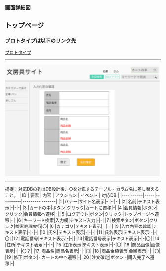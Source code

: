 ### 画面詳細図
## トップページ
### プロトタイプは以下のリンク先
[プロトタイプ](https://www.figma.com/file/ZBReba9UB4XT2DDuA352MB/文房具サイト?node-id=0%3A1)
*****
<img src="./img/入力内容の確認.png" width="500">

*****
捕捉：対応DBの列はDB設計後、○を対応するテーブル・カラム名に差し替えること。
| ID | 要素 | 内容 | アクション | イベント | 対応DB |
|----|------|-----|----------|---------|-------|
|1   |バナー|サイト名表示|-     |-        |-      |
|2   |名前|テキスト表示|-|-|-|
|3   |カートの中|ボタン|クリック|カートに遷移|-|
|4   |会員情報|ボタン|クリック|会員情報へ遷移|-|
|5   |ログアウト|ボタン|クリック   |トップページへ遷移|-      |
|6   |キーワード検索|入力欄|テキスト入力|-|-|
|7   |検索ボタン|ボタン|クリック|検索処理実行|〇|
|8   |カテゴリ|テキスト表示|-       |-       ||
|9   |入力内容の確認|テキスト表示|-|-|-|
|10  |氏名|テキスト表示|-|-|-|
|11  |氏名表示|テキスト表示|-|-|〇|
|12  |電話番号|テキスト表示|-|-||
|13  |電話番号表示|テキスト表示|-|-|〇|
|14  |住所|テキスト表示|-|-|-|
|15  |住所表示|テキスト表示|-|-|〇|
|16  |商品画像|画像表示|-|-|〇？|
|17  |商品名|商品名表示|-|-|〇|
|18  |商品金額表示|金額表示|-|-|〇|
|19  |修正|ボタン|-|カートの中へ遷移|-|
|20  |注文確定|ボタン|-|購入完了へ遷移|-|



